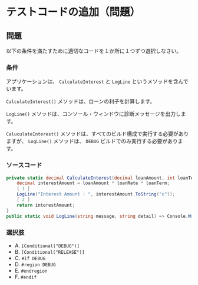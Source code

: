 # テストコードの追加（問題）

## 問題

以下の条件を満たすために適切なコードを１か所に１つずつ選択しなさい。

### 条件

アプリケーションは、 `CalculateInterest` と `LogLine` というメソッドを含んでいます。

`CalculateInterest()` メソッドは、ローンの利子を計算します。

`LogLine()` メソッドは、コンソール・ウィンドウに診断メッセージを出力します。

`CaluculateInterest()` メソッドは、すべてのビルド構成で実行する必要がありますが、 `LogLine()` メソッドは、 `DEBUG` ビルドでのみ実行する必要があります。

### ソースコード

```csharp
private static decimal CalculateInterest(decimal loanAmount, int loanTerm, decimal loanRate) {
    decimal interestAmount = loanAmount * loanRate * loanTerm;
    [ 1 ]
    LogLine("Interest Amount : ", interestAmount.ToString("c"));
    [ 2 ]
    return interestAmount;
}
public static void LogLine(string message, string detail) => Console.WriteLine("Log: {0} = {1}", message, detail);
```

### 選択肢

* A. `[Conditional("DEBUG")]`
* B. `[Conditional("RELEASE")]`
* C. `#if DEBUG`
* D. `#region DEBUG`
* E. `#endregion`
* F. `#endif`